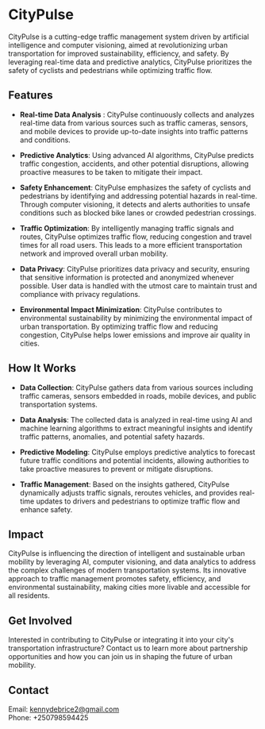 # CityPulse

CityPulse is a cutting-edge traffic management system driven by artificial intelligence and computer visioning, aimed at revolutionizing urban transportation for improved sustainability, efficiency, and safety. By leveraging real-time data and predictive analytics, CityPulse prioritizes the safety of cyclists and pedestrians while optimizing traffic flow.

## Features

- **Real-time Data Analysis** : CityPulse continuously collects and analyzes real-time data from various sources such as traffic cameras, sensors, and mobile devices to provide up-to-date insights into traffic patterns and conditions.

- **Predictive Analytics**: Using advanced AI algorithms, CityPulse predicts traffic congestion, accidents, and other potential disruptions, allowing proactive measures to be taken to mitigate their impact.

- **Safety Enhancement**: CityPulse emphasizes the safety of cyclists and pedestrians by identifying and addressing potential hazards in real-time. Through computer visioning, it detects and alerts authorities to unsafe conditions such as blocked bike lanes or crowded pedestrian crossings.

- **Traffic Optimization**: By intelligently managing traffic signals and routes, CityPulse optimizes traffic flow, reducing congestion and travel times for all road users. This leads to a more efficient transportation network and improved overall urban mobility.

- **Data Privacy**: CityPulse prioritizes data privacy and security, ensuring that sensitive information is protected and anonymized whenever possible. User data is handled with the utmost care to maintain trust and compliance with privacy regulations.

- **Environmental Impact Minimization**: CityPulse contributes to environmental sustainability by minimizing the environmental impact of urban transportation. By optimizing traffic flow and reducing congestion, CityPulse helps lower emissions and improve air quality in cities.


## How It Works

- **Data Collection**: CityPulse gathers data from various sources including traffic cameras, sensors embedded in roads, mobile devices, and public transportation systems.

- **Data Analysis**: The collected data is analyzed in real-time using AI and machine learning algorithms to extract meaningful insights and identify traffic patterns, anomalies, and potential safety hazards.

- **Predictive Modeling**: CityPulse employs predictive analytics to forecast future traffic conditions and potential incidents, allowing authorities to take proactive measures to prevent or mitigate disruptions.

- **Traffic Management**: Based on the insights gathered, CityPulse dynamically adjusts traffic signals, reroutes vehicles, and provides real-time updates to drivers and pedestrians to optimize traffic flow and enhance safety.

## Impact

CityPulse is influencing the direction of intelligent and sustainable urban mobility by leveraging AI, computer visioning, and data analytics to address the complex challenges of modern transportation systems. Its innovative approach to traffic management promotes safety, efficiency, and environmental sustainability, making cities more livable and accessible for all residents.

## Get Involved

Interested in contributing to CityPulse or integrating it into your city's transportation infrastructure? Contact us to learn more about partnership opportunities and how you can join us in shaping the future of urban mobility.

## Contact

Email: kennydebrice2@gmail.com <br>
Phone: +250798594425
